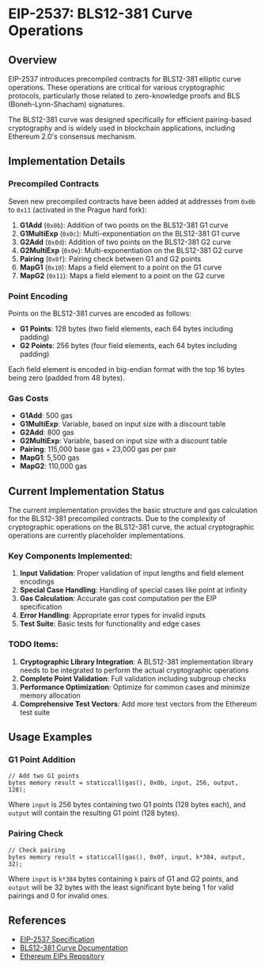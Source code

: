 # EIP-2537: BLS12-381 Curve Operations

## Overview

EIP-2537 introduces precompiled contracts for BLS12-381 elliptic curve operations. These operations are critical for various cryptographic protocols, particularly those related to zero-knowledge proofs and BLS (Boneh-Lynn-Shacham) signatures.

The BLS12-381 curve was designed specifically for efficient pairing-based cryptography and is widely used in blockchain applications, including Ethereum 2.0's consensus mechanism.

## Implementation Details

### Precompiled Contracts

Seven new precompiled contracts have been added at addresses from `0x0b` to `0x11` (activated in the Prague hard fork):

1. **G1Add** (`0x0b`): Addition of two points on the BLS12-381 G1 curve
2. **G1MultiExp** (`0x0c`): Multi-exponentiation on the BLS12-381 G1 curve
3. **G2Add** (`0x0d`): Addition of two points on the BLS12-381 G2 curve
4. **G2MultiExp** (`0x0e`): Multi-exponentiation on the BLS12-381 G2 curve
5. **Pairing** (`0x0f`): Pairing check between G1 and G2 points
6. **MapG1** (`0x10`): Maps a field element to a point on the G1 curve
7. **MapG2** (`0x11`): Maps a field element to a point on the G2 curve

### Point Encoding

Points on the BLS12-381 curves are encoded as follows:

- **G1 Points**: 128 bytes (two field elements, each 64 bytes including padding)
- **G2 Points**: 256 bytes (four field elements, each 64 bytes including padding)

Each field element is encoded in big-endian format with the top 16 bytes being zero (padded from 48 bytes).

### Gas Costs

- **G1Add**: 500 gas
- **G1MultiExp**: Variable, based on input size with a discount table
- **G2Add**: 800 gas
- **G2MultiExp**: Variable, based on input size with a discount table
- **Pairing**: 115,000 base gas + 23,000 gas per pair
- **MapG1**: 5,500 gas
- **MapG2**: 110,000 gas

## Current Implementation Status

The current implementation provides the basic structure and gas calculation for the BLS12-381 precompiled contracts. Due to the complexity of cryptographic operations on the BLS12-381 curve, the actual cryptographic operations are currently placeholder implementations.

### Key Components Implemented:

1. **Input Validation**: Proper validation of input lengths and field element encodings
2. **Special Case Handling**: Handling of special cases like point at infinity
3. **Gas Calculation**: Accurate gas cost computation per the EIP specification
4. **Error Handling**: Appropriate error types for invalid inputs
5. **Test Suite**: Basic tests for functionality and edge cases

### TODO Items:

1. **Cryptographic Library Integration**: A BLS12-381 implementation library needs to be integrated to perform the actual cryptographic operations
2. **Complete Point Validation**: Full validation including subgroup checks
3. **Performance Optimization**: Optimize for common cases and minimize memory allocation
4. **Comprehensive Test Vectors**: Add more test vectors from the Ethereum test suite

## Usage Examples

### G1 Point Addition

```solidity
// Add two G1 points
bytes memory result = staticcall(gas(), 0x0b, input, 256, output, 128);
```

Where `input` is 256 bytes containing two G1 points (128 bytes each), and `output` will contain the resulting G1 point (128 bytes).

### Pairing Check

```solidity
// Check pairing
bytes memory result = staticcall(gas(), 0x0f, input, k*384, output, 32);
```

Where `input` is `k*384` bytes containing `k` pairs of G1 and G2 points, and `output` will be 32 bytes with the least significant byte being 1 for valid pairings and 0 for invalid ones.

## References

- [EIP-2537 Specification](https://eips.ethereum.org/EIPS/eip-2537)
- [BLS12-381 Curve Documentation](https://hackmd.io/@benjaminion/bls12-381)
- [Ethereum EIPs Repository](https://github.com/ethereum/EIPs/blob/master/EIPS/eip-2537.md)